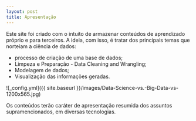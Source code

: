 ```yaml
---
layout: post
title: Apresentação 
---
```


Este site foi criado com o intuito de armazenar conteúdos de aprendizado próprio e para terceiros. A ideia, com isso, é tratar dos principais temas que norteiam a ciência de dados: 
- processo de criação de uma base de dados;
- Limpeza e Preparação - Data Cleaning and Wrangling;
- Modelagem de dados;
- Visualização das informações geradas.

![_config.yml]({{ site.baseurl }}/images/Data-Science-vs.-Big-Data-vs-1200x565.jpg)

Os conteúdos terão caráter de apresentação resumida dos assuntos supramencionados, em diversas tecnologias.
